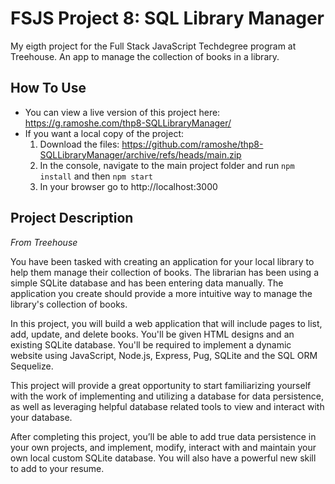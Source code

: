 # FSJS Project 8: SQL Library Manager
My eigth project for the Full Stack JavaScript Techdegree program at Treehouse. An app to manage the collection of books in a library.
 
## How To Use
 - You can view a live version of this project here: https://g.ramoshe.com/thp8-SQLLibraryManager/
 - If you want a local copy of the project:
    1. Download the files: https://github.com/ramoshe/thp8-SQLLibraryManager/archive/refs/heads/main.zip
    3. In the console, navigate to the main project folder and run `npm install` and then `npm start`
    4. In your browser go to http://localhost:3000

## Project Description
*From Treehouse*

You have been tasked with creating an application for your local library to help them manage their collection of books. The librarian has been using a simple SQLite database and has been entering data manually. The application you create should provide a more intuitive way to manage the library's collection of books.

In this project, you will build a web application that will include pages to list, add, update, and delete books. You'll be given HTML designs and an existing SQLite database. You'll be required to implement a dynamic website using JavaScript, Node.js, Express, Pug, SQLite and the SQL ORM Sequelize.

This project will provide a great opportunity to start familiarizing yourself with the work of implementing and utilizing a database for data persistence, as well as leveraging helpful database related tools to view and interact with your database.

After completing this project, you’ll be able to add true data persistence in your own projects, and implement, modify, interact with and maintain your own local custom SQLite database. You will also have a powerful new skill to add to your resume.
